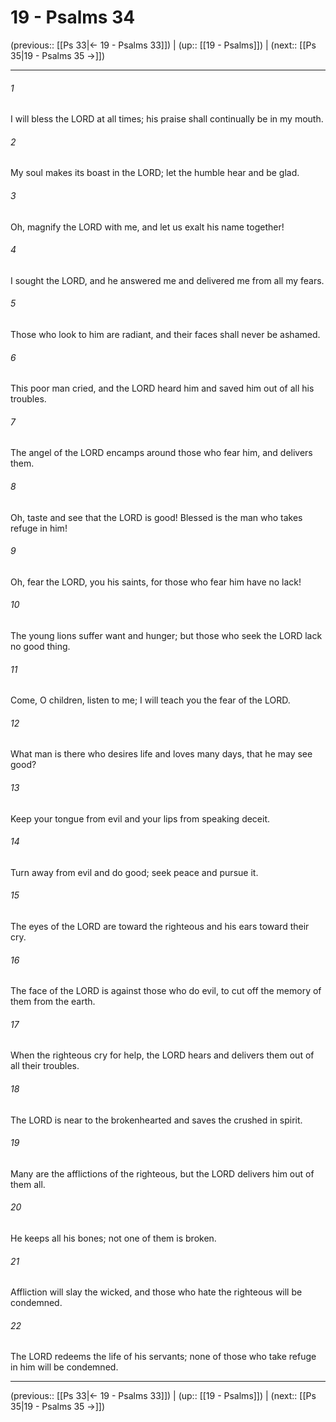 # 19 - Psalms 34

(previous:: [[Ps 33|← 19 - Psalms 33]]) | (up:: [[19 - Psalms]]) | (next:: [[Ps 35|19 - Psalms 35 →]])

***


###### 1 
I will bless the LORD at all times; his praise shall continually be in my mouth. 

###### 2 
My soul makes its boast in the LORD; let the humble hear and be glad. 

###### 3 
Oh, magnify the LORD with me, and let us exalt his name together! 

###### 4 
I sought the LORD, and he answered me and delivered me from all my fears. 

###### 5 
Those who look to him are radiant, and their faces shall never be ashamed. 

###### 6 
This poor man cried, and the LORD heard him and saved him out of all his troubles. 

###### 7 
The angel of the LORD encamps around those who fear him, and delivers them. 

###### 8 
Oh, taste and see that the LORD is good! Blessed is the man who takes refuge in him! 

###### 9 
Oh, fear the LORD, you his saints, for those who fear him have no lack! 

###### 10 
The young lions suffer want and hunger; but those who seek the LORD lack no good thing. 

###### 11 
Come, O children, listen to me; I will teach you the fear of the LORD. 

###### 12 
What man is there who desires life and loves many days, that he may see good? 

###### 13 
Keep your tongue from evil and your lips from speaking deceit. 

###### 14 
Turn away from evil and do good; seek peace and pursue it. 

###### 15 
The eyes of the LORD are toward the righteous and his ears toward their cry. 

###### 16 
The face of the LORD is against those who do evil, to cut off the memory of them from the earth. 

###### 17 
When the righteous cry for help, the LORD hears and delivers them out of all their troubles. 

###### 18 
The LORD is near to the brokenhearted and saves the crushed in spirit. 

###### 19 
Many are the afflictions of the righteous, but the LORD delivers him out of them all. 

###### 20 
He keeps all his bones; not one of them is broken. 

###### 21 
Affliction will slay the wicked, and those who hate the righteous will be condemned. 

###### 22 
The LORD redeems the life of his servants; none of those who take refuge in him will be condemned.

***

(previous:: [[Ps 33|← 19 - Psalms 33]]) | (up:: [[19 - Psalms]]) | (next:: [[Ps 35|19 - Psalms 35 →]])
